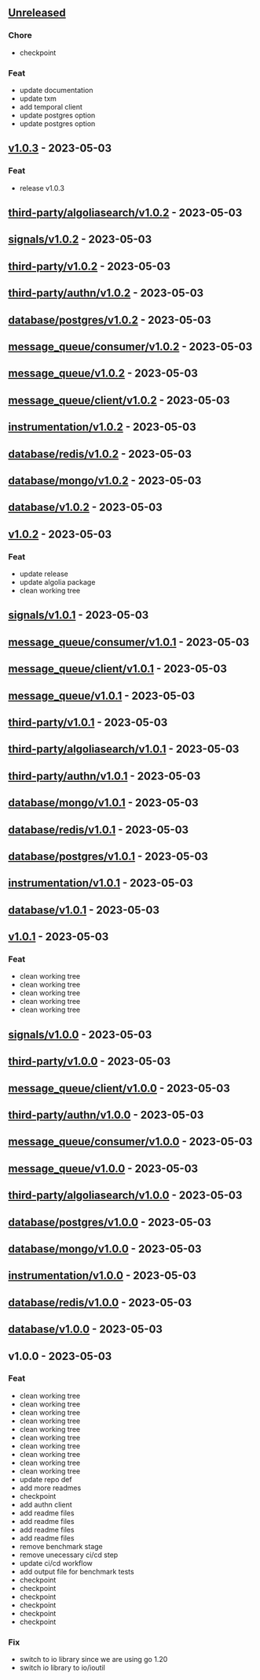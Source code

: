 <a name="unreleased"></a>
## [Unreleased]

### Chore
- checkpoint

### Feat
- update documentation
- update txm
- add temporal client
- update postgres option
- update postgres option


<a name="v1.0.3"></a>
## [v1.0.3] - 2023-05-03
### Feat
- release v1.0.3


<a name="third-party/algoliasearch/v1.0.2"></a>
## [third-party/algoliasearch/v1.0.2] - 2023-05-03

<a name="signals/v1.0.2"></a>
## [signals/v1.0.2] - 2023-05-03

<a name="third-party/v1.0.2"></a>
## [third-party/v1.0.2] - 2023-05-03

<a name="third-party/authn/v1.0.2"></a>
## [third-party/authn/v1.0.2] - 2023-05-03

<a name="database/postgres/v1.0.2"></a>
## [database/postgres/v1.0.2] - 2023-05-03

<a name="message_queue/consumer/v1.0.2"></a>
## [message_queue/consumer/v1.0.2] - 2023-05-03

<a name="message_queue/v1.0.2"></a>
## [message_queue/v1.0.2] - 2023-05-03

<a name="message_queue/client/v1.0.2"></a>
## [message_queue/client/v1.0.2] - 2023-05-03

<a name="instrumentation/v1.0.2"></a>
## [instrumentation/v1.0.2] - 2023-05-03

<a name="database/redis/v1.0.2"></a>
## [database/redis/v1.0.2] - 2023-05-03

<a name="database/mongo/v1.0.2"></a>
## [database/mongo/v1.0.2] - 2023-05-03

<a name="database/v1.0.2"></a>
## [database/v1.0.2] - 2023-05-03

<a name="v1.0.2"></a>
## [v1.0.2] - 2023-05-03
### Feat
- update release
- update algolia package
- clean working tree


<a name="signals/v1.0.1"></a>
## [signals/v1.0.1] - 2023-05-03

<a name="message_queue/consumer/v1.0.1"></a>
## [message_queue/consumer/v1.0.1] - 2023-05-03

<a name="message_queue/client/v1.0.1"></a>
## [message_queue/client/v1.0.1] - 2023-05-03

<a name="message_queue/v1.0.1"></a>
## [message_queue/v1.0.1] - 2023-05-03

<a name="third-party/v1.0.1"></a>
## [third-party/v1.0.1] - 2023-05-03

<a name="third-party/algoliasearch/v1.0.1"></a>
## [third-party/algoliasearch/v1.0.1] - 2023-05-03

<a name="third-party/authn/v1.0.1"></a>
## [third-party/authn/v1.0.1] - 2023-05-03

<a name="database/mongo/v1.0.1"></a>
## [database/mongo/v1.0.1] - 2023-05-03

<a name="database/redis/v1.0.1"></a>
## [database/redis/v1.0.1] - 2023-05-03

<a name="database/postgres/v1.0.1"></a>
## [database/postgres/v1.0.1] - 2023-05-03

<a name="instrumentation/v1.0.1"></a>
## [instrumentation/v1.0.1] - 2023-05-03

<a name="database/v1.0.1"></a>
## [database/v1.0.1] - 2023-05-03

<a name="v1.0.1"></a>
## [v1.0.1] - 2023-05-03
### Feat
- clean working tree
- clean working tree
- clean working tree
- clean working tree
- clean working tree


<a name="signals/v1.0.0"></a>
## [signals/v1.0.0] - 2023-05-03

<a name="third-party/v1.0.0"></a>
## [third-party/v1.0.0] - 2023-05-03

<a name="message_queue/client/v1.0.0"></a>
## [message_queue/client/v1.0.0] - 2023-05-03

<a name="third-party/authn/v1.0.0"></a>
## [third-party/authn/v1.0.0] - 2023-05-03

<a name="message_queue/consumer/v1.0.0"></a>
## [message_queue/consumer/v1.0.0] - 2023-05-03

<a name="message_queue/v1.0.0"></a>
## [message_queue/v1.0.0] - 2023-05-03

<a name="third-party/algoliasearch/v1.0.0"></a>
## [third-party/algoliasearch/v1.0.0] - 2023-05-03

<a name="database/postgres/v1.0.0"></a>
## [database/postgres/v1.0.0] - 2023-05-03

<a name="database/mongo/v1.0.0"></a>
## [database/mongo/v1.0.0] - 2023-05-03

<a name="instrumentation/v1.0.0"></a>
## [instrumentation/v1.0.0] - 2023-05-03

<a name="database/redis/v1.0.0"></a>
## [database/redis/v1.0.0] - 2023-05-03

<a name="database/v1.0.0"></a>
## [database/v1.0.0] - 2023-05-03

<a name="v1.0.0"></a>
## v1.0.0 - 2023-05-03
### Feat
- clean working tree
- clean working tree
- clean working tree
- clean working tree
- clean working tree
- clean working tree
- clean working tree
- clean working tree
- clean working tree
- clean working tree
- update repo def
- add more readmes
- checkpoint
- add authn client
- add readme files
- add readme files
- add readme files
- add readme files
- remove benchmark stage
- remove unecessary ci/cd step
- update ci/cd workflow
- add output file for benchmark tests
- checkpoint
- checkpoint
- checkpoint
- checkpoint
- checkpoint
- checkpoint

### Fix
- switch to io library since we are using go 1.20
- switch io library to io/ioutil


[Unreleased]: https://github.com/SimifiniiCTO/simfiny-core-lib/compare/v1.0.3...HEAD
[v1.0.3]: https://github.com/SimifiniiCTO/simfiny-core-lib/compare/third-party/algoliasearch/v1.0.2...v1.0.3
[third-party/algoliasearch/v1.0.2]: https://github.com/SimifiniiCTO/simfiny-core-lib/compare/signals/v1.0.2...third-party/algoliasearch/v1.0.2
[signals/v1.0.2]: https://github.com/SimifiniiCTO/simfiny-core-lib/compare/third-party/v1.0.2...signals/v1.0.2
[third-party/v1.0.2]: https://github.com/SimifiniiCTO/simfiny-core-lib/compare/third-party/authn/v1.0.2...third-party/v1.0.2
[third-party/authn/v1.0.2]: https://github.com/SimifiniiCTO/simfiny-core-lib/compare/database/postgres/v1.0.2...third-party/authn/v1.0.2
[database/postgres/v1.0.2]: https://github.com/SimifiniiCTO/simfiny-core-lib/compare/message_queue/consumer/v1.0.2...database/postgres/v1.0.2
[message_queue/consumer/v1.0.2]: https://github.com/SimifiniiCTO/simfiny-core-lib/compare/message_queue/v1.0.2...message_queue/consumer/v1.0.2
[message_queue/v1.0.2]: https://github.com/SimifiniiCTO/simfiny-core-lib/compare/message_queue/client/v1.0.2...message_queue/v1.0.2
[message_queue/client/v1.0.2]: https://github.com/SimifiniiCTO/simfiny-core-lib/compare/instrumentation/v1.0.2...message_queue/client/v1.0.2
[instrumentation/v1.0.2]: https://github.com/SimifiniiCTO/simfiny-core-lib/compare/database/redis/v1.0.2...instrumentation/v1.0.2
[database/redis/v1.0.2]: https://github.com/SimifiniiCTO/simfiny-core-lib/compare/database/mongo/v1.0.2...database/redis/v1.0.2
[database/mongo/v1.0.2]: https://github.com/SimifiniiCTO/simfiny-core-lib/compare/database/v1.0.2...database/mongo/v1.0.2
[database/v1.0.2]: https://github.com/SimifiniiCTO/simfiny-core-lib/compare/v1.0.2...database/v1.0.2
[v1.0.2]: https://github.com/SimifiniiCTO/simfiny-core-lib/compare/signals/v1.0.1...v1.0.2
[signals/v1.0.1]: https://github.com/SimifiniiCTO/simfiny-core-lib/compare/message_queue/consumer/v1.0.1...signals/v1.0.1
[message_queue/consumer/v1.0.1]: https://github.com/SimifiniiCTO/simfiny-core-lib/compare/message_queue/client/v1.0.1...message_queue/consumer/v1.0.1
[message_queue/client/v1.0.1]: https://github.com/SimifiniiCTO/simfiny-core-lib/compare/message_queue/v1.0.1...message_queue/client/v1.0.1
[message_queue/v1.0.1]: https://github.com/SimifiniiCTO/simfiny-core-lib/compare/third-party/v1.0.1...message_queue/v1.0.1
[third-party/v1.0.1]: https://github.com/SimifiniiCTO/simfiny-core-lib/compare/third-party/algoliasearch/v1.0.1...third-party/v1.0.1
[third-party/algoliasearch/v1.0.1]: https://github.com/SimifiniiCTO/simfiny-core-lib/compare/third-party/authn/v1.0.1...third-party/algoliasearch/v1.0.1
[third-party/authn/v1.0.1]: https://github.com/SimifiniiCTO/simfiny-core-lib/compare/database/mongo/v1.0.1...third-party/authn/v1.0.1
[database/mongo/v1.0.1]: https://github.com/SimifiniiCTO/simfiny-core-lib/compare/database/redis/v1.0.1...database/mongo/v1.0.1
[database/redis/v1.0.1]: https://github.com/SimifiniiCTO/simfiny-core-lib/compare/database/postgres/v1.0.1...database/redis/v1.0.1
[database/postgres/v1.0.1]: https://github.com/SimifiniiCTO/simfiny-core-lib/compare/instrumentation/v1.0.1...database/postgres/v1.0.1
[instrumentation/v1.0.1]: https://github.com/SimifiniiCTO/simfiny-core-lib/compare/database/v1.0.1...instrumentation/v1.0.1
[database/v1.0.1]: https://github.com/SimifiniiCTO/simfiny-core-lib/compare/v1.0.1...database/v1.0.1
[v1.0.1]: https://github.com/SimifiniiCTO/simfiny-core-lib/compare/signals/v1.0.0...v1.0.1
[signals/v1.0.0]: https://github.com/SimifiniiCTO/simfiny-core-lib/compare/third-party/v1.0.0...signals/v1.0.0
[third-party/v1.0.0]: https://github.com/SimifiniiCTO/simfiny-core-lib/compare/message_queue/client/v1.0.0...third-party/v1.0.0
[message_queue/client/v1.0.0]: https://github.com/SimifiniiCTO/simfiny-core-lib/compare/third-party/authn/v1.0.0...message_queue/client/v1.0.0
[third-party/authn/v1.0.0]: https://github.com/SimifiniiCTO/simfiny-core-lib/compare/message_queue/consumer/v1.0.0...third-party/authn/v1.0.0
[message_queue/consumer/v1.0.0]: https://github.com/SimifiniiCTO/simfiny-core-lib/compare/message_queue/v1.0.0...message_queue/consumer/v1.0.0
[message_queue/v1.0.0]: https://github.com/SimifiniiCTO/simfiny-core-lib/compare/third-party/algoliasearch/v1.0.0...message_queue/v1.0.0
[third-party/algoliasearch/v1.0.0]: https://github.com/SimifiniiCTO/simfiny-core-lib/compare/database/postgres/v1.0.0...third-party/algoliasearch/v1.0.0
[database/postgres/v1.0.0]: https://github.com/SimifiniiCTO/simfiny-core-lib/compare/database/mongo/v1.0.0...database/postgres/v1.0.0
[database/mongo/v1.0.0]: https://github.com/SimifiniiCTO/simfiny-core-lib/compare/instrumentation/v1.0.0...database/mongo/v1.0.0
[instrumentation/v1.0.0]: https://github.com/SimifiniiCTO/simfiny-core-lib/compare/database/redis/v1.0.0...instrumentation/v1.0.0
[database/redis/v1.0.0]: https://github.com/SimifiniiCTO/simfiny-core-lib/compare/database/v1.0.0...database/redis/v1.0.0
[database/v1.0.0]: https://github.com/SimifiniiCTO/simfiny-core-lib/compare/v1.0.0...database/v1.0.0
